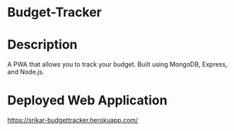 # Budget-Tracker

# Description
A PWA that allows you to track your budget. Built using MongoDB, Express, and Node.js.

# Deployed Web Application 

https://srikar-budgettracker.herokuapp.com/
